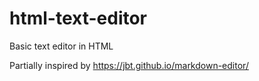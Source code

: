 # html-text-editor
Basic text editor in HTML

Partially inspired by <https://jbt.github.io/markdown-editor/>
